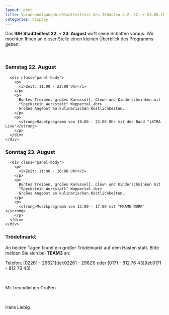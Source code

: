 ```yaml
---
layout: post
title: Vorankündigung<br>Stadtteilfest des IGHasten e.V. 22. + 23.08.2015<br><span class="badge">Zeiten geändert</span>
categories: display
---
```


Das **IGH Stadtteilfest 22. + 23. August** wirft seine Schatten voraus. Wir möchten
Ihnen an dieser Stelle einen kleinen Überblick des Programms geben:

&nbsp;

<div class="row">
  <div class="col-md-6">
    <div class="panel panel-default">
      <div class="panel-heading">
        <h3 class="panel-title">Samstag 22. August</h3>
      </div>

      <div class="panel-body">
        <p>
          <i>Zeit: 11:00 - 22:00 Uhr</i>
        </p>
        <p>
          Buntes Treiben, großes Karussell, Clown und Kinderschminken mit
          "Speckstein Werkstatt" Wuppertal.<br>
          Großes Angebot an kulinarischen Köstlichkeiten.
        </p>
        <p>
          <strong>Hauptprogramm von 19:00 - 22:00 Uhr mit der Band "iXTRA Live"</strong>
        </p>
      </div>
    </div>
  </div>

  <div class="col-md-6">
    <div class="panel panel-default">
      <div class="panel-heading">
        <h3 class="panel-title">Sonntag 23. August</h3>
      </div>

      <div class="panel-body">
        <p>
          <i>Zeit: 11:00 - 20:00 Uhr</i>
        </p>
        <p>
          Buntes Treiben, großes Karussell, Clown und Kinderschminken mit
          "Speckstein Werkstatt" Wuppertal.<br>
          Großes Angebot an kulinarischen Köstlichkeiten.
        </p>
        <p>
          <strong>Musikprogramm von 13:00 - 17:00 mit "FRAME WORK"</strong>
        </p>
      </div>
    </div>
  </div>
</div>

### Trödelmarkt
An beiden Tagen findet ein großer Trödelmarkt auf dem Hasten statt. Bitte melden Sie sich bei
**TEAM3** an:

Telefon: [02261 - 29621](tel:02261 - 29621) oder [0171 - 812 76 43](tel:0171 - 812 76 43).

&nbsp;

Mit freundlichen Grüßen

&nbsp;

Hans Liebig
